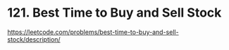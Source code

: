 # 121. Best Time to Buy and Sell Stock

https://leetcode.com/problems/best-time-to-buy-and-sell-stock/description/